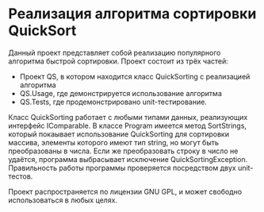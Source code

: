 # Реализация алгоритма сортировки QuickSort
Данный проект представляет собой реализацию популярного алгоритма быстрой сортировки. Проект состоит из трёх частей:
- Проект QS, в котором находится класс QuickSorting с реализацией алгоритма
- QS.Usage, где демонстрируется использование алгоритма
- QS.Tests, где продемонстрировано unit-тестирование.

Класс QuickSorting работает с любыми типами данных, реализующих интерфейс IComparable.
В классе Program имеется метод SortStrings, который покаывает использование QuickSorting для сортировки массива, элементы которого имеют тип string, но могут быть преобразованы в числа. Если же преобразовать строку в число не удаётся, программа выбрасывает исключение QuickSortingException.
Правильность работы программы проверяется посредством двух unit-тестов.

Проект распространяется по лицензии GNU GPL, и может свободно использоваться в любых целях.
